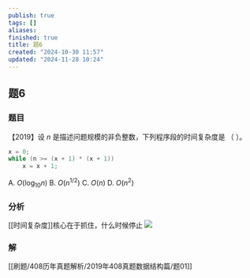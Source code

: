```yaml
---
publish: true
tags: []
aliases: 
finished: true
title: 题6
created: "2024-10-30 11:57"
updated: "2024-11-28 10:24"
---
```

## 题6
### 题目
【2019】设 $n$ 是描述问题规模的非负整数，下列程序段的时间复杂度是 （ ）。
```cpp
x = 0; 
while (n >= (x + 1) * (x + 1)) 
    x = x + 1;
```
A. $O(\log_{10}n)$
B. $O(n^{1/2})$
C. $O(n)$
D. $O(n^2)$
### 分析
[[时间复杂度]]核心在于抓住，什么时候停止
![](https://img.hwenyi.live/202411281824477.webp)
### 解
[[刷题/408历年真题解析/2019年408真题数据结构篇/题01]]